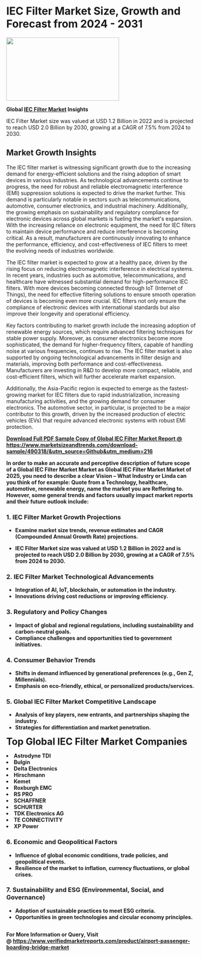 <H1>IEC Filter Market Size, Growth and Forecast from 2024 - 2031</H1><img class="aligncenter size-medium wp-image-584254" src="https://thirdeyenews.in/wp-content/uploads/2024/09/Global-Market-Research-300x168.jpeg" alt="" width="300" height="168" /><p><strong>Global&nbsp;<a href="https://www.marketsizeandtrends.com/download-sample/490318/&amp;utm_source=Github&utm_medium=216">IEC Filter Market</a> Insights</strong></p><p>IEC Filter Market size was valued at USD 1.2 Billion in 2022 and is projected to reach USD 2.0 Billion by 2030, growing at a CAGR of 7.5% from 2024 to 2030.</p><p><h2>Market Growth Insights</h2> <p>The IEC filter market is witnessing significant growth due to the increasing demand for energy-efficient solutions and the rising adoption of smart devices in various industries. As technological advancements continue to progress, the need for robust and reliable electromagnetic interference (EMI) suppression solutions is expected to drive the market further. This demand is particularly notable in sectors such as telecommunications, automotive, consumer electronics, and industrial machinery. Additionally, the growing emphasis on sustainability and regulatory compliance for electronic devices across global markets is fueling the market's expansion. With the increasing reliance on electronic equipment, the need for IEC filters to maintain device performance and reduce interference is becoming critical. As a result, manufacturers are continuously innovating to enhance the performance, efficiency, and cost-effectiveness of IEC filters to meet the evolving needs of industries worldwide.</p> <p><strong><a href="#"></a></strong></p> <p>The IEC filter market is expected to grow at a healthy pace, driven by the rising focus on reducing electromagnetic interference in electrical systems. In recent years, industries such as automotive, telecommunications, and healthcare have witnessed substantial demand for high-performance IEC filters. With more devices becoming connected through IoT (Internet of Things), the need for effective filtering solutions to ensure smooth operation of devices is becoming even more crucial. IEC filters not only ensure the compliance of electronic devices with international standards but also improve their longevity and operational efficiency.</p> <p>Key factors contributing to market growth include the increasing adoption of renewable energy sources, which require advanced filtering techniques for stable power supply. Moreover, as consumer electronics become more sophisticated, the demand for higher-frequency filters, capable of handling noise at various frequencies, continues to rise. The IEC filter market is also supported by ongoing technological advancements in filter design and materials, improving both performance and cost-effectiveness. Manufacturers are investing in R&D to develop more compact, reliable, and cost-efficient filters, which will further accelerate market expansion.</p> <p>Additionally, the Asia-Pacific region is expected to emerge as the fastest-growing market for IEC filters due to rapid industrialization, increasing manufacturing activities, and the growing demand for consumer electronics. The automotive sector, in particular, is projected to be a major contributor to this growth, driven by the increased production of electric vehicles (EVs) that require advanced electronic systems with robust EMI protection.</p> <p><strong><a href="#"></p><p><span class=""><strong>Download Full PDF Sample Copy of Global IEC Filter Market Report</strong> @ <a href="https://www.marketsizeandtrends.com/download-sample/490318/&amp;utm_source=Github&utm_medium=216" target="_blank">https://www.marketsizeandtrends.com/download-sample/490318/&amp;utm_source=Github&utm_medium=216</a></span></p><p>In order to make an accurate and perceptive description of future scope of a Global&nbsp;IEC Filter Market Market as Global&nbsp;IEC Filter Market Market of 2025, you need to describe a clear Vision &ndash; What Industry or Linda can you think of for example: Quote from a Technology, healthcare, automotive, renewable energy, name the market you are Reffering to. However, some general trends and factors usually impact market reports and their future outlook include:</p><h3>1.&nbsp;<strong>IEC Filter Market Growth Projections</strong></h3><ul><li>Examine market size trends, revenue estimates and CAGR (Compounded Annual Growth Rate) projections.</li><li><p>IEC Filter Market size was valued at USD 1.2 Billion in 2022 and is projected to reach USD 2.0 Billion by 2030, growing at a CAGR of 7.5% from 2024 to 2030.</p></li></ul><h3>2.&nbsp;<strong>IEC Filter Market Technological Advancements</strong></h3><ul><li>Integration of AI, IoT, blockchain, or automation in the industry.</li><li>Innovations driving cost reductions or improving efficiency.</li></ul><h3>3.&nbsp;<strong>Regulatory and Policy Changes</strong></h3><ul><li>Impact of global and regional regulations, including sustainability and carbon-neutral goals.</li><li>Compliance challenges and opportunities tied to government initiatives.</li></ul><h3>4.&nbsp;<strong>Consumer Behavior Trends</strong></h3><ul><li>Shifts in demand influenced by generational preferences (e.g., Gen Z, Millennials).</li><li>Emphasis on eco-friendly, ethical, or personalized products/services.</li></ul><h3>5.&nbsp;<strong>Global IEC Filter Market Competitive Landscape</strong></h3><ul><li>Analysis of key players, new entrants, and partnerships shaping the industry.</li><li>Strategies for differentiation and market penetration.</li></ul><p data-pm-slice="1 1 []"><span style="color: inherit; font-family: inherit; font-size: 25px;">Top Global IEC Filter Market Companies</span></p><div class="" data-test-id=""><p><li>Astrodyne TDI</li><li> Bulgin</li><li> Delta Electronics</li><li> Hirschmann</li><li> Kemet</li><li> Roxburgh EMC</li><li> RS PRO</li><li> SCHAFFNER</li><li> SCHURTER</li><li> TDK Electronics AG</li><li> TE CONNECTIVITY</li><li> XP Power</li></p></div><h3>6.&nbsp;<strong>Economic and Geopolitical Factors</strong></h3><ul><li>Influence of global economic conditions, trade policies, and geopolitical events.</li><li>Resilience of the market to inflation, currency fluctuations, or global crises.</li></ul><h3>7.&nbsp;<strong>Sustainability and ESG (Environmental, Social, and Governance)</strong></h3><ul><li>Adoption of sustainable practices to meet ESG criteria.</li><li>Opportunities in green technologies and circular economy principles.</li></ul><h2><strong style="font-size: 14px;">For More Information or Query, Visit @&nbsp;</strong><a style="background-color: #ffffff; font-size: 14px;" href="https://www.marketsizeandtrends.com/report/iec-filter-market/" target="_blank">https://www.verifiedmarketreports.com/product/airport-passenger-boarding-bridge-market</a></h2>
